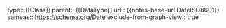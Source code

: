 type:: [[Class]]
parent:: [[DataType]]
url:: {{notes-base-url DateISO8601}}
sameas:: https://schema.org/Date
exclude-from-graph-view:: true
